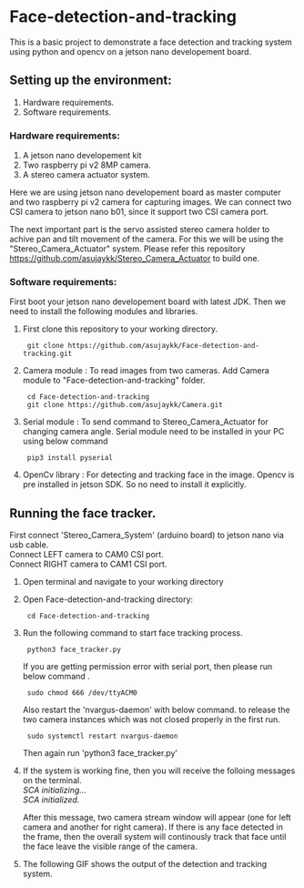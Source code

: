# Face-detection-and-tracking

This is a basic project to demonstrate a face detection and tracking system using python and opencv on a jetson nano developement board.

## Setting up the environment:

1. Hardware requirements.
2. Software  requirements.

### Hardware requirements:
1. A jetson nano developement kit
2. Two raspberry pi v2 8MP camera.
3. A stereo camera actuator system.

Here we are using jetson nano developement board as master computer and two raspberry pi v2 camera for capturing images. We can connect two CSI camera to jetson nano b01, since it support two CSI camera port. 
  
  The next important part is the servo  assisted stereo camera holder to achive pan and tilt movement of the camera. For this we will be using the "Stereo_Camera_Actuator" system. Please refer this repository  https://github.com/asujaykk/Stereo_Camera_Actuator to build one.
  
  ### Software requirements: 
  First boot your jetson nano developement board with latest JDK. Then we need to install the following modules and libraries.
  1. First clone this repository to your working directory.
          
          git clone https://github.com/asujaykk/Face-detection-and-tracking.git
  2. Camera module : To read images from two cameras.
        Add Camera module to "Face-detection-and-tracking" folder.
          
          cd Face-detection-and-tracking
          git clone https://github.com/asujaykk/Camera.git
  3. Serial module : To send command to Stereo_Camera_Actuator for changing camera angle.
     Serial module need to be installed in your PC using below command
          
          pip3 install pyserial
  4. OpenCv library : For detecting and tracking face in the image.
        Opencv is pre installed in jetson SDK. So no need to install it explicitly.
  
  ## Running the face tracker.
  
  First connect 'Stereo_Camera_System' (arduino board) to jetson nano via usb cable.     
  Connect LEFT camera to CAM0 CSI port.   
  Connect RIGHT camera to CAM1 CSI port.   
  
  1. Open terminal and navigate to your working directory
  2. Open Face-detection-and-tracking directory:
       
          cd Face-detection-and-tracking
  3. Run the following command to start face tracking process.
       
          python3 face_tracker.py
      
      If you are getting permission error with serial port, then please run below command .
      
          sudo chmod 666 /dev/ttyACM0
       
      Also restart the 'nvargus-daemon' with below command. to release the two camera instances which was not closed properly in the first run. 
      
          sudo systemctl restart nvargus-daemon
      
      Then again run 'python3 face_tracker.py'
   
   4. If the system is working fine, then you will receive the folloing messages on the terminal.  
       *SCA initializing...*  
       *SCA initialized.*
       
       After this message, two camera stream window will appear (one for left camera and another for right camera).
       If there is any face detected in the frame, then the  overall system will continously track that face until the face leave the visible range of the camera. 
   
   6. The following GIF shows the output of the detection and tracking system.
   
    
  
  
